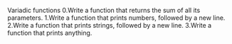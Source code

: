 Variadic functions
0.Write a function that returns the sum of all its parameters.
1.Write a function that prints numbers, followed by a new line.
2.Write a function that prints strings, followed by a new line.
3.Write a function that prints anything.
